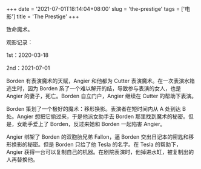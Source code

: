 +++
date = '2021-07-01T18:14:04+08:00'
slug = 'the-prestige'
tags = ['电影']
title = 'The Prestige'
+++

致命魔术。

观影记录：

1st：2020-03-18

2nd：2021-07-01

Borden 有表演魔术的天赋，Angier 和他都为 Cutter 表演魔术。在一次表演水箱逃生时，因为 Borden 系了一个难以解开的结，导致参与表演的女人，也是 Angier 的妻子，死亡。Borden 自立门户，Angier 继续在 Cutter 的帮助下表演。

Borden 策划了一个极好的魔术：移形换影。表演者在短时间内从 A 处到达 B 处。Angier 想把它偷过来，于是他派女助手去 Borden 那里找到魔术的秘密。但是，女助手爱上了 Borden，反过来她和 Borden 一起陷害 Angier。

Angier 绑架了 Borden 的双胞胎兄弟 Fallon，逼 Borden 交出日记本的密匙和移形换影的秘密。但是 Borden 只给了他 Tesla 的名字。在 Tesla 的帮助下，Angier 获得一台可以复制自己的机器。在剧院表演时，他掉进水缸，被复制出的人再替换他。
